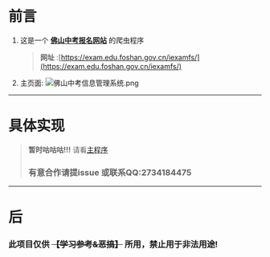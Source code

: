 <!--
 * @Author: whalefall
 * @Date: 2021-03-28 09:49:05
 * @LastEditTime: 2021-03-28 09:57:44
 * @Description: 佛山中考逆向
-->
# 前言
1. 这是一个 [**佛山中考报名网站**](https://exam.edu.foshan.gov.cn/iexamfs/) 的爬虫程序
    > **网址** :[https://exam.edu.foshan.gov.cn/iexamfs/](https://exam.edu.foshan.gov.cn/iexamfs/)
2. 主页面:
    ![佛山中考信息管理系统.png](https://i.loli.net/2021/03/28/CAmoDO3BpewNYGW.png)
-----
# 具体实现
> **暂时咕咕咕!!!** 请看[主程序](zkEdu.py)
> ### 有意合作请提issue 或联系QQ:2734184475
-----
# 后
### 此项目仅供 ~~【学习参考&恶搞】~~ 所用，禁止用于非法用途!



